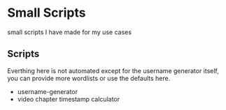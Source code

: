 # Small Scripts

small scripts I have made for my use cases

## Scripts

Everthing here is not automated except for the username generator itself, you can provide more wordlists or use the defaults here.

- username-generator
- video chapter timestamp calculator
